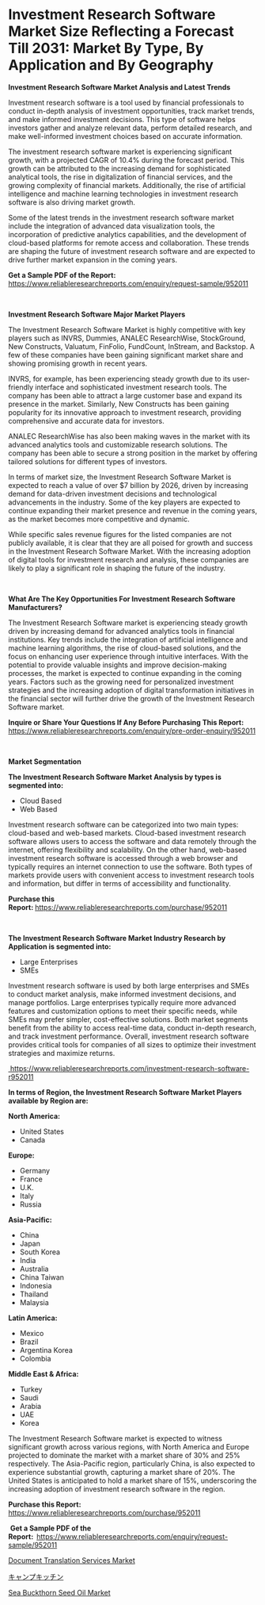 <p><h1>Investment Research Software Market Size Reflecting a Forecast Till 2031: Market By Type, By Application and By Geography</h1></p><p><strong>Investment Research Software Market Analysis and Latest Trends</strong></p>
<p><p>Investment research software is a tool used by financial professionals to conduct in-depth analysis of investment opportunities, track market trends, and make informed investment decisions. This type of software helps investors gather and analyze relevant data, perform detailed research, and make well-informed investment choices based on accurate information.</p><p>The investment research software market is experiencing significant growth, with a projected CAGR of 10.4% during the forecast period. This growth can be attributed to the increasing demand for sophisticated analytical tools, the rise in digitalization of financial services, and the growing complexity of financial markets. Additionally, the rise of artificial intelligence and machine learning technologies in investment research software is also driving market growth.</p><p>Some of the latest trends in the investment research software market include the integration of advanced data visualization tools, the incorporation of predictive analytics capabilities, and the development of cloud-based platforms for remote access and collaboration. These trends are shaping the future of investment research software and are expected to drive further market expansion in the coming years.</p></p>
<p><strong>Get a Sample PDF of the Report:&nbsp;</strong> <a href="https://www.reliableresearchreports.com/enquiry/request-sample/952011">https://www.reliableresearchreports.com/enquiry/request-sample/952011</a></p>
<p>&nbsp;</p>
<p><strong>Investment Research Software Major Market Players</strong></p>
<p><p>The Investment Research Software Market is highly competitive with key players such as INVRS, Dummies, ANALEC ResearchWise, StockGround, New Constructs, Valuatum, FinFolio, FundCount, InStream, and Backstop. A few of these companies have been gaining significant market share and showing promising growth in recent years.</p><p>INVRS, for example, has been experiencing steady growth due to its user-friendly interface and sophisticated investment research tools. The company has been able to attract a large customer base and expand its presence in the market. Similarly, New Constructs has been gaining popularity for its innovative approach to investment research, providing comprehensive and accurate data for investors.</p><p>ANALEC ResearchWise has also been making waves in the market with its advanced analytics tools and customizable research solutions. The company has been able to secure a strong position in the market by offering tailored solutions for different types of investors.</p><p>In terms of market size, the Investment Research Software Market is expected to reach a value of over $7 billion by 2026, driven by increasing demand for data-driven investment decisions and technological advancements in the industry. Some of the key players are expected to continue expanding their market presence and revenue in the coming years, as the market becomes more competitive and dynamic.</p><p>While specific sales revenue figures for the listed companies are not publicly available, it is clear that they are all poised for growth and success in the Investment Research Software Market. With the increasing adoption of digital tools for investment research and analysis, these companies are likely to play a significant role in shaping the future of the industry.</p></p>
<p>&nbsp;</p>
<p><strong>What Are The Key Opportunities For Investment Research Software Manufacturers?</strong></p>
<p><p>The Investment Research Software market is experiencing steady growth driven by increasing demand for advanced analytics tools in financial institutions. Key trends include the integration of artificial intelligence and machine learning algorithms, the rise of cloud-based solutions, and the focus on enhancing user experience through intuitive interfaces. With the potential to provide valuable insights and improve decision-making processes, the market is expected to continue expanding in the coming years. Factors such as the growing need for personalized investment strategies and the increasing adoption of digital transformation initiatives in the financial sector will further drive the growth of the Investment Research Software market.</p></p>
<p><strong>Inquire or Share Your Questions If Any Before Purchasing This Report:</strong> <a href="https://www.reliableresearchreports.com/enquiry/pre-order-enquiry/952011">https://www.reliableresearchreports.com/enquiry/pre-order-enquiry/952011</a></p>
<p>&nbsp;</p>
<p><strong>Market Segmentation</strong></p>
<p><strong>The Investment Research Software Market Analysis by types is segmented into:</strong></p>
<p><ul><li>Cloud Based</li><li>Web Based</li></ul></p>
<p><p>Investment research software can be categorized into two main types: cloud-based and web-based markets. Cloud-based investment research software allows users to access the software and data remotely through the internet, offering flexibility and scalability. On the other hand, web-based investment research software is accessed through a web browser and typically requires an internet connection to use the software. Both types of markets provide users with convenient access to investment research tools and information, but differ in terms of accessibility and functionality.</p></p>
<p><strong>Purchase this Report:&nbsp;</strong><a href="https://www.reliableresearchreports.com/purchase/952011">https://www.reliableresearchreports.com/purchase/952011</a></p>
<p>&nbsp;</p>
<p><strong>The Investment Research Software Market Industry Research by Application is segmented into:</strong></p>
<p><ul><li>Large Enterprises</li><li>SMEs</li></ul></p>
<p><p>Investment research software is used by both large enterprises and SMEs to conduct market analysis, make informed investment decisions, and manage portfolios. Large enterprises typically require more advanced features and customization options to meet their specific needs, while SMEs may prefer simpler, cost-effective solutions. Both market segments benefit from the ability to access real-time data, conduct in-depth research, and track investment performance. Overall, investment research software provides critical tools for companies of all sizes to optimize their investment strategies and maximize returns.</p></p>
<p><a href="https://www.reliableresearchreports.com/investment-research-software-r952011">&nbsp;https://www.reliableresearchreports.com/investment-research-software-r952011</a></p>
<p><strong>In terms of Region, the Investment Research Software Market Players available by Region are:</strong></p>
<p>
    <p> <strong> North America: </strong>
        <ul>
            <li>United States</li>
            <li>Canada</li>
        </ul>
        </p> 
    <p> <strong> Europe: </strong>
        <ul>
            <li>Germany</li>
            <li>France</li>
            <li>U.K.</li>
            <li>Italy</li>
            <li>Russia</li>
        </ul>
        </p> 
    <p> <strong> Asia-Pacific: </strong>
        <ul>
            <li>China</li>
            <li>Japan</li>
            <li>South Korea</li>
            <li>India</li>
            <li>Australia</li>
            <li>China Taiwan</li>
            <li>Indonesia</li>
            <li>Thailand</li>
            <li>Malaysia</li>
        </ul>
        </p> 
    <p> <strong> Latin America: </strong>
        <ul>
            <li>Mexico</li>
            <li>Brazil</li>
            <li>Argentina Korea</li>
            <li>Colombia</li>
        </ul>
        </p> 
    <p> <strong> Middle East & Africa: </strong>
        <ul>
            <li>Turkey</li>
            <li>Saudi</li>
            <li>Arabia</li>
            <li>UAE</li>
            <li>Korea</li>
        </ul>
    </p>
    </p>
<p><p>The Investment Research Software market is expected to witness significant growth across various regions, with North America and Europe projected to dominate the market with a market share of 30% and 25% respectively. The Asia-Pacific region, particularly China, is also expected to experience substantial growth, capturing a market share of 20%. The United States is anticipated to hold a market share of 15%, underscoring the increasing adoption of investment research software in the region.</p></p>
<p><strong>Purchase this Report: </strong><a href="https://www.reliableresearchreports.com/purchase/952011">https://www.reliableresearchreports.com/purchase/952011</a></p>
<p>&nbsp;<strong>Get a Sample PDF of the Report:&nbsp;&nbsp;</strong><a href="https://www.reliableresearchreports.com/enquiry/request-sample/952011">https://www.reliableresearchreports.com/enquiry/request-sample/952011</a></p>
<p><strong></strong></p>
<p><p><a href="https://www.linkedin.com/pulse/document-translation-services-market-size-cagr-trends-2024-2030-xn22e">Document Translation Services Market</a></p><p><a href="https://medium.com/@trevawiszk20231/%E3%82%AD%E3%83%A3%E3%83%B3%E3%83%97%E3%82%AD%E3%83%83%E3%83%81%E3%83%B3%E5%B8%82%E5%A0%B4%E3%81%AF-%E5%B8%82%E5%A0%B4%E3%82%B7%E3%82%A7%E3%82%A2-%E3%82%B5%E3%82%A4%E3%82%BA-%E3%81%9D%E3%81%97%E3%81%A62031%E5%B9%B4%E3%81%BE%E3%81%A7%E3%81%AE%E4%BA%88%E6%B8%AC%E3%81%AB%E7%84%A6%E7%82%B9%E3%82%92%E5%BD%93%E3%81%A6%E3%81%A6%E3%81%84%E3%81%BE%E3%81%99-eb56c5850ea8">キャンプキッチン</a></p><p><a href="https://www.linkedin.com/pulse/sea-buckthorn-seed-oil-market-research-report-its-history-forecast-anw7f">Sea Buckthorn Seed Oil Market</a></p></p>